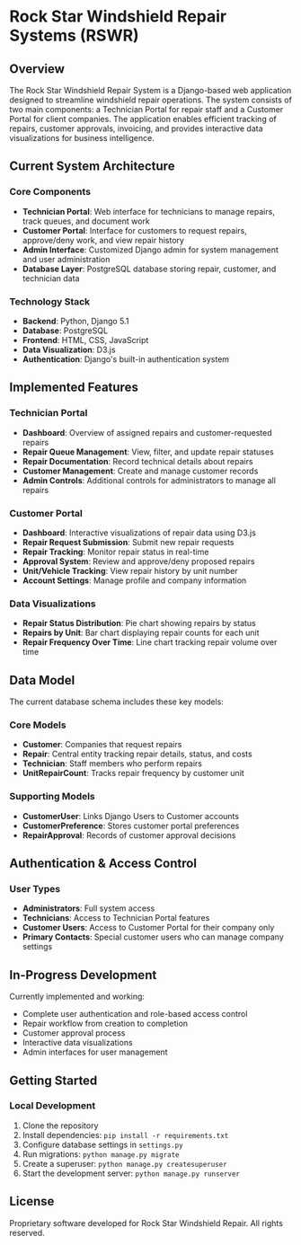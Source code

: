 # Rock Star Windshield Repair Systems (RSWR)

## Overview
The Rock Star Windshield Repair System is a Django-based web application designed to streamline windshield repair operations. The system consists of two main components: a Technician Portal for repair staff and a Customer Portal for client companies. The application enables efficient tracking of repairs, customer approvals, invoicing, and provides interactive data visualizations for business intelligence.

## Current System Architecture

### Core Components
- **Technician Portal**: Web interface for technicians to manage repairs, track queues, and document work
- **Customer Portal**: Interface for customers to request repairs, approve/deny work, and view repair history
- **Admin Interface**: Customized Django admin for system management and user administration
- **Database Layer**: PostgreSQL database storing repair, customer, and technician data

### Technology Stack
- **Backend**: Python, Django 5.1
- **Database**: PostgreSQL
- **Frontend**: HTML, CSS, JavaScript
- **Data Visualization**: D3.js
- **Authentication**: Django's built-in authentication system

## Implemented Features

### Technician Portal
- **Dashboard**: Overview of assigned repairs and customer-requested repairs
- **Repair Queue Management**: View, filter, and update repair statuses
- **Repair Documentation**: Record technical details about repairs
- **Customer Management**: Create and manage customer records
- **Admin Controls**: Additional controls for administrators to manage all repairs

### Customer Portal
- **Dashboard**: Interactive visualizations of repair data using D3.js
- **Repair Request Submission**: Submit new repair requests
- **Repair Tracking**: Monitor repair status in real-time
- **Approval System**: Review and approve/deny proposed repairs
- **Unit/Vehicle Tracking**: View repair history by unit number
- **Account Settings**: Manage profile and company information

### Data Visualizations
- **Repair Status Distribution**: Pie chart showing repairs by status
- **Repairs by Unit**: Bar chart displaying repair counts for each unit
- **Repair Frequency Over Time**: Line chart tracking repair volume over time

## Data Model

The current database schema includes these key models:

### Core Models
- **Customer**: Companies that request repairs
- **Repair**: Central entity tracking repair details, status, and costs
- **Technician**: Staff members who perform repairs
- **UnitRepairCount**: Tracks repair frequency by customer unit

### Supporting Models
- **CustomerUser**: Links Django Users to Customer accounts
- **CustomerPreference**: Stores customer portal preferences
- **RepairApproval**: Records of customer approval decisions

## Authentication & Access Control

### User Types
- **Administrators**: Full system access
- **Technicians**: Access to Technician Portal features
- **Customer Users**: Access to Customer Portal for their company only
- **Primary Contacts**: Special customer users who can manage company settings

## In-Progress Development

Currently implemented and working:
- Complete user authentication and role-based access control
- Repair workflow from creation to completion
- Customer approval process
- Interactive data visualizations
- Admin interfaces for user management

## Getting Started

### Local Development
1. Clone the repository
2. Install dependencies: `pip install -r requirements.txt`
3. Configure database settings in `settings.py`
4. Run migrations: `python manage.py migrate`
5. Create a superuser: `python manage.py createsuperuser`
6. Start the development server: `python manage.py runserver`

## License
Proprietary software developed for Rock Star Windshield Repair. All rights reserved.
